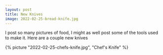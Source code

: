 ```yaml
---
layout: post
title: New Knives
image: 2022-02-25-bread-knife.jpg
---
```


I post so many pictures of food, I might as well post some of the tools used to make it. Here are a couple new knives

<!--more-->

{% picture "2022-02-25-chefs-knife.jpg", "Chef's Knife" %}


